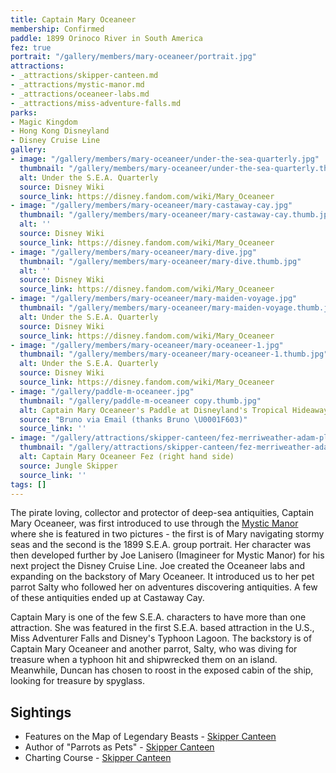 ```yaml
---
title: Captain Mary Oceaneer
membership: Confirmed
paddle: 1899 Orinoco River in South America
fez: true
portrait: "/gallery/members/mary-oceaneer/portrait.jpg"
attractions:
- _attractions/skipper-canteen.md
- _attractions/mystic-manor.md
- _attractions/oceaneer-labs.md
- _attractions/miss-adventure-falls.md
parks:
- Magic Kingdom
- Hong Kong Disneyland
- Disney Cruise Line
gallery:
- image: "/gallery/members/mary-oceaneer/under-the-sea-quarterly.jpg"
  thumbnail: "/gallery/members/mary-oceaneer/under-the-sea-quarterly.thumb.jpg"
  alt: Under the S.E.A. Quarterly
  source: Disney Wiki
  source_link: https://disney.fandom.com/wiki/Mary_Oceaneer
- image: "/gallery/members/mary-oceaneer/mary-castaway-cay.jpg"
  thumbnail: "/gallery/members/mary-oceaneer/mary-castaway-cay.thumb.jpg"
  alt: ''
  source: Disney Wiki
  source_link: https://disney.fandom.com/wiki/Mary_Oceaneer
- image: "/gallery/members/mary-oceaneer/mary-dive.jpg"
  thumbnail: "/gallery/members/mary-oceaneer/mary-dive.thumb.jpg"
  alt: ''
  source: Disney Wiki
  source_link: https://disney.fandom.com/wiki/Mary_Oceaneer
- image: "/gallery/members/mary-oceaneer/mary-maiden-voyage.jpg"
  thumbnail: "/gallery/members/mary-oceaneer/mary-maiden-voyage.thumb.jpg"
  alt: Under the S.E.A. Quarterly
  source: Disney Wiki
  source_link: https://disney.fandom.com/wiki/Mary_Oceaneer
- image: "/gallery/members/mary-oceaneer/mary-oceaneer-1.jpg"
  thumbnail: "/gallery/members/mary-oceaneer/mary-oceaneer-1.thumb.jpg"
  alt: Under the S.E.A. Quarterly
  source: Disney Wiki
  source_link: https://disney.fandom.com/wiki/Mary_Oceaneer
- image: "/gallery/paddle-m-oceaneer.jpg"
  thumbnail: "/gallery/paddle-m-oceaneer copy.thumb.jpg"
  alt: Captain Mary Oceaneer's Paddle at Disneyland's Tropical Hideaway
  source: "Bruno via Email (thanks Bruno \U0001F603)"
  source_link: ''
- image: "/gallery/attractions/skipper-canteen/fez-merriweather-adam-pleasure-captain-mary-oceaneer.jpeg"
  thumbnail: "/gallery/attractions/skipper-canteen/fez-merriweather-adam-pleasure-captain-mary-oceaneer.thumb.jpeg"
  alt: Captain Mary Oceaneer Fez (right hand side)
  source: Jungle Skipper
  source_link: ''
tags: []
---
```

The pirate loving, collector and protector of deep-sea antiquities, Captain Mary Oceaneer, was first introduced to use through the [Mystic Manor](/sea/attractions/mystic-manor) where she is featured in two pictures - the first is of Mary navigating stormy seas and the second is the 1899 S.E.A. group portrait. Her character was then developed further by Joe Lanisero (Imagineer for Mystic Manor) for his next project the Disney Cruise Line. Joe created the Oceaneer labs and expanding on the backstory of Mary Oceaneer. It introduced us to her pet parrot Salty who followed her on adventures discovering antiquities. A few of these antiquities ended up at Castaway Cay.

Captain Mary is one of the few S.E.A. characters to have more than one attraction. She was featured in the first S.E.A. based attraction in the U.S., Miss Adventurer Falls and Disney's Typhoon Lagoon. The backstory is of Captain Mary Oceaneer and another parrot, Salty, who was diving for treasure when a typhoon hit and shipwrecked them on an island. Meanwhile, Duncan has chosen to roost in the exposed cabin of the ship, looking for treasure by spyglass.

## Sightings

* Features on the Map of Legendary Beasts - [Skipper Canteen](/sea/attractions/skipper-canteen)
* Author of "Parrots as Pets" - [Skipper Canteen](/sea/attractions/skipper-canteen)
* Charting Course - [Skipper Canteen](/sea/attractions/skipper-canteen)